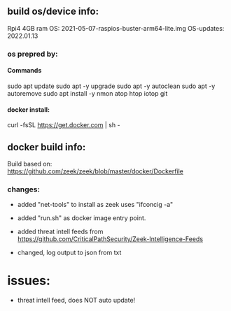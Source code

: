 
## build os/device info:
Rpi4 4GB ram
OS: 2021-05-07-raspios-buster-arm64-lite.img
OS-updates: 2022.01.13

### os prepred by:
#### Commands
sudo apt update
sudo apt -y upgrade
sudo apt -y autoclean
sudo apt -y autoremove
sudo apt install -y nmon atop htop iotop git
#### docker install:
curl -fsSL https://get.docker.com | sh - 

## docker build info:
Build based on: https://github.com/zeek/zeek/blob/master/docker/Dockerfile

### changes:
* added "net-tools" to install as zeek uses "ifconcig -a"

* added "run.sh" as docker image entry point.

* added threat intell feeds from https://github.com/CriticalPathSecurity/Zeek-Intelligence-Feeds

* changed, log output to json from txt

# issues:
* threat intell feed, does NOT auto update!